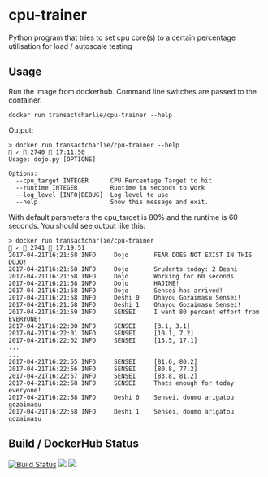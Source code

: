 # cpu-trainer
Python program that tries to set cpu core(s) to a certain percentage utilisation for load / autoscale testing

## Usage
Run the image from dockerhub. Command line switches are passed to the container.
```
docker run transactcharlie/cpu-trainer --help
```
Output:
```
> docker run transactcharlie/cpu-trainer --help                                                    ✓  2740  17:11:50
Usage: dojo.py [OPTIONS]

Options:
  --cpu_target INTEGER      CPU Percentage Target to hit
  --runtime INTEGER         Runtime in seconds to work
  --log_level [INFO|DEBUG]  Log level to use
  --help                    Show this message and exit.
```

With default parameters the cpu_target is 80% and the runtime is 60 seconds. You should see output like this:

```
> docker run transactcharlie/cpu-trainer                                                         ✓  2741  17:19:51
2017-04-21T16:21:58 INFO     Dojo       FEAR DOES NOT EXIST IN THIS DOJO!
2017-04-21T16:21:58 INFO     Dojo       Srudents today: 2 Deshi
2017-04-21T16:21:58 INFO     Dojo       Working for 60 seconds
2017-04-21T16:21:58 INFO     Dojo       HAJIME!
2017-04-21T16:21:58 INFO     Dojo       Sensei has arrived!
2017-04-21T16:21:58 INFO     Deshi 0    Ohayou Gozaimasu Sensei!
2017-04-21T16:21:58 INFO     Deshi 1    Ohayou Gozaimasu Sensei!
2017-04-21T16:21:59 INFO     SENSEI     I want 80 percent effort from EVERYONE!
2017-04-21T16:22:00 INFO     SENSEI     [3.1, 3.1]
2017-04-21T16:22:01 INFO     SENSEI     [10.1, 7.2]
2017-04-21T16:22:02 INFO     SENSEI     [15.5, 17.1]
...
...
2017-04-21T16:22:55 INFO     SENSEI     [81.6, 80.2]
2017-04-21T16:22:56 INFO     SENSEI     [80.8, 77.2]
2017-04-21T16:22:57 INFO     SENSEI     [83.8, 81.2]
2017-04-21T16:22:58 INFO     SENSEI     Thats enough for today everyone!
2017-04-21T16:22:58 INFO     Deshi 0    Sensei, doumo arigatou gozaimasu
2017-04-21T16:22:58 INFO     Deshi 1    Sensei, doumo arigatou gozaimasu
```

## Build / DockerHub Status
[![Build Status](https://travis-ci.org/TransactCharlie/cpu-trainer.svg?branch=master)](https://travis-ci.org/TransactCharlie/cpu-trainer)
[![](https://images.microbadger.com/badges/image/transactcharlie/cpu-trainer.svg)](https://microbadger.com/images/transactcharlie/cpu-trainer "Get your own image badge on microbadger.com")
[![](https://images.microbadger.com/badges/version/transactcharlie/cpu-trainer.svg)](https://microbadger.com/images/transactcharlie/cpu-trainer "Get your own version badge on microbadger.com")